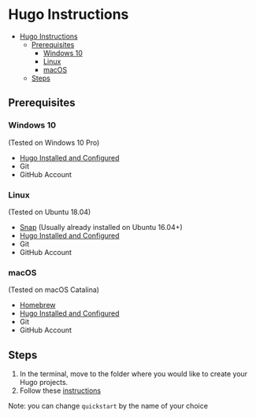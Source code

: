 # Hugo Instructions

- [Hugo Instructions](#hugo-instructions)
  - [Prerequisites](#prerequisites)
    - [Windows 10](#windows-10)
    - [Linux](#linux)
    - [macOS](#macos)
  - [Steps](#steps)

## Prerequisites

### Windows 10

(Tested on Windows 10 Pro)

- [Hugo Installed and Configured](https://gohugo.io/getting-started/installing/#windows)
- Git
- GitHub Account

### Linux

(Tested on Ubuntu 18.04)

- [Snap](https://snapcraft.io/) (Usually already installed on Ubuntu 16.04+)
- [Hugo Installed and Configured](https://gohugo.io/getting-started/installing/#snap-package)
- Git
- GitHub Account

### macOS

(Tested on macOS Catalina)

- [Homebrew](https://brew.sh/)
- [Hugo Installed and Configured](https://gohugo.io/getting-started/installing/#install-hugo-with-brew)
- Git
- GitHub Account

## Steps

1. In the terminal, move to the folder where you would like to create your Hugo projects.
2. Follow these [instructions](https://gohugo.io/getting-started/quick-start/#step-2-create-a-new-site)

Note: you can change `quickstart` by the name of your choice

